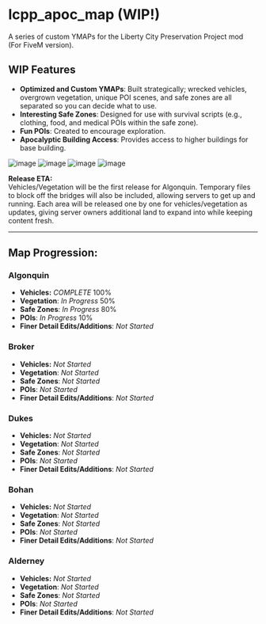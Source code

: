 # lcpp_apoc_map (WIP!)
A series of custom YMAPs for the Liberty City Preservation Project mod (For FiveM version).

## WIP Features
- **Optimized and Custom YMAPs**: Built strategically; wrecked vehicles, overgrown vegetation, unique POI scenes, and safe zones are all separated so you can decide what to use.
- **Interesting Safe Zones**: Designed for use with survival scripts (e.g., clothing, food, and medical POIs within the safe zone).
- **Fun POIs**: Created to encourage exploration.
- **Apocalyptic Building Access**: Provides access to higher buildings for base building.

![image](https://github.com/user-attachments/assets/5d82d09d-e77d-4461-8941-ef5d3d521f11)
![image](https://github.com/user-attachments/assets/69a34bd8-8d2e-48d3-8588-50f3f47901dd)
![image](https://github.com/user-attachments/assets/a93eeabf-d499-4215-919e-a40c30f80304)
![image](https://github.com/user-attachments/assets/ef709bea-56d7-4b14-9bc0-d381a931fe77)


**Release ETA:**  
Vehicles/Vegetation will be the first release for Algonquin. Temporary files to block off the bridges will also be included, allowing servers to get up and running. Each area will be released one by one for vehicles/vegetation as updates, giving server owners additional land to expand into while keeping content fresh.

---

## Map Progression:

### **Algonquin**
- **Vehicles:** *COMPLETE* 100%
- **Vegetation**: *In Progress* 50%
- **Safe Zones**: *In Progress* 80%
- **POIs**: *In Progress* 10%
- **Finer Detail Edits/Additions**: *Not Started*  

### **Broker**
- **Vehicles:** *Not Started* 
- **Vegetation**: *Not Started* 
- **Safe Zones**: *Not Started*  
- **POIs**: *Not Started*  
- **Finer Detail Edits/Additions**: *Not Started*  

### **Dukes**
- **Vehicles:** *Not Started* 
- **Vegetation**: *Not Started* 
- **Safe Zones**: *Not Started*  
- **POIs**: *Not Started*  
- **Finer Detail Edits/Additions**: *Not Started*  

### **Bohan**
- **Vehicles:** *Not Started* 
- **Vegetation**: *Not Started* 
- **Safe Zones**: *Not Started*  
- **POIs**: *Not Started*  
- **Finer Detail Edits/Additions**: *Not Started*  

### **Alderney**
- **Vehicles:** *Not Started* 
- **Vegetation**: *Not Started* 
- **Safe Zones**: *Not Started*  
- **POIs**: *Not Started*  
- **Finer Detail Edits/Additions**: *Not Started*  
